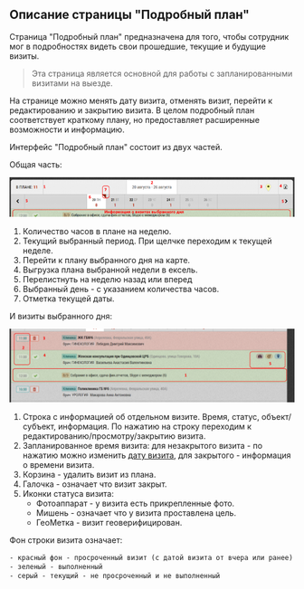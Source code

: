 ## Описание страницы "Подробный план"

Страница "Подробный план" предназначена для того, чтобы сотрудник мог в подробностях видеть свои прошедшие, текущие и будущие визиты.

>Эта страница является основной для работы с запланированными визитами на выезде.

На странице можно менять дату визита, отменять визит, перейти к редактированию и закрытию визита.
В целом подробный план соответствует краткому плану, но предоставляет расширенные возможности и информацию.

Интерфейс "Подробный план" состоит из двух частей.

Общая часть:

![](../images/rep-planning-full-plan.png)

 1. Количество часов в плане на неделю.
 2. Текущий выбранный период. При щелчке переходим к текущей неделе.
 3. Перейти к плану выбранного дня на карте.
 4. Выгрузка плана выбранной недели в ексель.
 5. Перелистнуть на неделю назад или вперед
 6. Выбранный день - с указанием количества часов.
 7. Отметка текущей даты.


И визиты выбранного дня: 

![](../images/rep-planning-full-plan-visits.png)

 1. Строка с информацией об отдельном визите. 
 Время, статус, объект/субъект, информация.
 По нажатию на строку переходим к редактированию/просмотру/закрытию визита.
 2. Запланированное время визита: 
  для незакрытого визита - 
 по нажатию можно изменить [дату визита](rep-planning-full-plan-change-date.md),
  для закрытого - информация о времени визита.
 3. Корзина - удалить визит из плана.
 4. Галочка - означает что визит закрыт.
 5. Иконки статуса визита: 
    - Фотоаппарат - у визита есть прикрепленные фото.
    - Мишень - означает что у визита проставлена цель.
    - ГеоМетка - визит геоверифицирован.
 
Фон строки визита означает:

    - красный фон - просроченный визит (с датой визита от вчера или ранее)
    - зеленый - выполненный
    - серый - текущий - не просроченный и не выполненный

